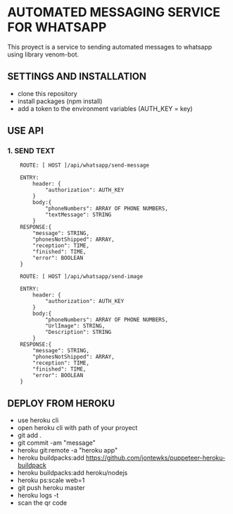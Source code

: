 
# AUTOMATED MESSAGING SERVICE FOR WHATSAPP

This proyect is a service to sending automated messages to whatsapp using library venom-bot.

## SETTINGS AND INSTALLATION

- clone this repository
- install packages (npm install)
- add a token to the environment variables (AUTH_KEY = key)

## USE API

### 1. SEND TEXT
```
    ROUTE: [ HOST ]/api/whatsapp/send-message
    
    ENTRY:
        header: {
            "authorization": AUTH_KEY
        }
        body:{
            "phoneNumbers": ARRAY OF PHONE NUMBERS,
            "textMessage": STRING
        }
    RESPONSE:{
        "message": STRING,
        "phonesNotShipped": ARRAY,
        "reception": TIME,
        "finished": TIME,
        "error": BOOLEAN
    }
```
```
    ROUTE: [ HOST ]/api/whatsapp/send-image
    
    ENTRY:
        header: {
            "authorization": AUTH_KEY
        }
        body:{
            "phoneNumbers": ARRAY OF PHONE NUMBERS,
            "UrlImage": STRING,
            "Description": STRING
        }
    RESPONSE:{
        "message": STRING,
        "phonesNotShipped": ARRAY,
        "reception": TIME,
        "finished": TIME,
        "error": BOOLEAN
    }
```

## DEPLOY FROM HEROKU

- use heroku cli
- open heroku cli with path of your proyect
- git add .
- git commit -am "message"
- heroku git:remote -a "heroku app"
- heroku buildpacks:add https://github.com/jontewks/puppeteer-heroku-buildpack
- heroku buildpacks:add heroku/nodejs
- heroku ps:scale web=1
- git push heroku master
- heroku logs -t
- scan the qr code